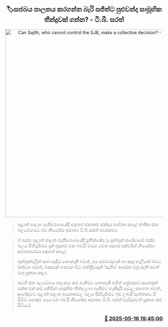 <p align='center'><b><h2 align='center' title='Can Sajith, who cannot control the SJB, make a collective decision? - T.B. Sarath'>🏷සජබය පාලනය කරගන්න බැරි සජිත්ට පුළුවන්ද සාමූහික තීන්දුවක් ගන්න? - ටී.බී. සරත්</h2></b></p>
<p align='center'><img src='https://helakuru.sgp1.cdn.digitaloceanspaces.com/esana/images/lib/tb-sarath-2.jpg' width='600' alt='Can Sajith, who cannot control the SJB, make a collective decision? - T.B. Sarath'></p>

> පළාත් පාලන මැතිවරණයේදී බහුතර ජනතාව ඡන්දය භාවිතා ‍කළේ ජාතික ජන බලවේගයට බව නියෝජ්‍ය අමාත්‍ය ටී.බී සරත් පවසනවා.

> ඒ අනුව පළාත් පාලන මැතිවරණයේදී ප්‍රතික්ෂේප වූ සුන්බුන් කණ්ඩායම් එක්ව බලය පිහිටුවීමට දැන් සූදානම් වන බවයි මාධ්‍ය වෙත අදහස් දක්වමින් නියෝජ්‍ය අමාත්‍යවරයා සඳහන් කළේ.

> සුන්බුන්වලින් සභා සෑදිය නොහැකි බවත්, එය අච්චාරුවක් හා කැඳ හැලියක් බවට පත්වන බවත්, මාසයක් ගතවන විට මන්ත්‍රීවරුන් ‘පැනීම’ ආරම්භ වනු ඇති බවත් ඔහු ප්‍රකාශ කළා.

> සමගි ජන බලවේගය පාලනය කර ගැනීමට නොහැකි සජිත් ප්‍රේමදාසට අනෙකුත් පක්ෂ එක් කර ගනිමින් සාමූහික තීන්දු ලබා ගැනීමට හැකිදැයි ගැටලු සහගත බවත්, ආණ්ඩුවට පළාත් පාලන ආයතනවල බලය පිහිටුවීමට ඉඩ ලබාදී පැත්තකට වී සිටීම හොඳම දෙය වන බවයි නියෝජ්‍ය අමාත්‍ය ටී.බී. සරත් වැඩිදුරටත් ප්‍රකාශ කර සිටියේ.



<h3 align='right'><a href='https://www.helakuru.lk/esana/p/110160/'>📅 2025-05-16 19:45:00</a></h3>
